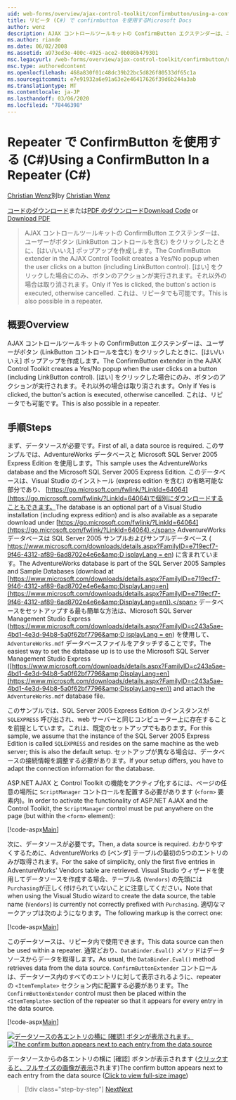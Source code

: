 ```yaml
---
uid: web-forms/overview/ajax-control-toolkit/confirmbutton/using-a-confirmbutton-in-a-repeater-cs
title: リピータ (C#) で confirmbutton を使用するMicrosoft Docs
author: wenz
description: AJAX コントロールツールキットの ConfirmButton エクステンダーは、ユーザーがボタン (LinkButton コントロールを含む) をクリックしたときに、[はい/いいえ] ポップアップを作成します。 [はい] の場合のみ...
ms.author: riande
ms.date: 06/02/2008
ms.assetid: a973ed3e-400c-4925-ace2-0b086b479301
msc.legacyurl: /web-forms/overview/ajax-control-toolkit/confirmbutton/using-a-confirmbutton-in-a-repeater-cs
msc.type: authoredcontent
ms.openlocfilehash: 468a830f01c48dc39b22bc5d826f80533df65c1a
ms.sourcegitcommit: e7e91932a6e91a63e2e46417626f39d6b244a3ab
ms.translationtype: MT
ms.contentlocale: ja-JP
ms.lasthandoff: 03/06/2020
ms.locfileid: "78446398"
---
```

# <a name="using-a-confirmbutton-in-a-repeater-c"></a><span data-ttu-id="ac1bc-104">Repeater で ConfirmButton を使用する (C#)</span><span class="sxs-lookup"><span data-stu-id="ac1bc-104">Using a ConfirmButton In a Repeater (C#)</span></span>

<span data-ttu-id="ac1bc-105">[Christian Wenz](https://github.com/wenz)別</span><span class="sxs-lookup"><span data-stu-id="ac1bc-105">by [Christian Wenz](https://github.com/wenz)</span></span>

<span data-ttu-id="ac1bc-106">[コードのダウンロード](https://download.microsoft.com/download/8/6/d/86dea6c6-bb92-4fa6-aa14-f8c0f82100f5/ConfirmButton1.cs.zip)または[PDF のダウンロード](https://download.microsoft.com/download/b/6/a/b6ae89ee-df69-4c87-9bfb-ad1eb2b23373/confirmbutton1CS.pdf)</span><span class="sxs-lookup"><span data-stu-id="ac1bc-106">[Download Code](https://download.microsoft.com/download/8/6/d/86dea6c6-bb92-4fa6-aa14-f8c0f82100f5/ConfirmButton1.cs.zip) or [Download PDF](https://download.microsoft.com/download/b/6/a/b6ae89ee-df69-4c87-9bfb-ad1eb2b23373/confirmbutton1CS.pdf)</span></span>

> <span data-ttu-id="ac1bc-107">AJAX コントロールツールキットの ConfirmButton エクステンダーは、ユーザーがボタン (LinkButton コントロールを含む) をクリックしたときに、[はい/いいえ] ポップアップを作成します。</span><span class="sxs-lookup"><span data-stu-id="ac1bc-107">The ConfirmButton extender in the AJAX Control Toolkit creates a Yes/No popup when the user clicks on a button (including LinkButton control).</span></span> <span data-ttu-id="ac1bc-108">[はい] をクリックした場合にのみ、ボタンのアクションが実行されます。それ以外の場合は取り消されます。</span><span class="sxs-lookup"><span data-stu-id="ac1bc-108">Only if Yes is clicked, the button's action is executed, otherwise cancelled.</span></span> <span data-ttu-id="ac1bc-109">これは、リピータでも可能です。</span><span class="sxs-lookup"><span data-stu-id="ac1bc-109">This is also possible in a repeater.</span></span>

## <a name="overview"></a><span data-ttu-id="ac1bc-110">概要</span><span class="sxs-lookup"><span data-stu-id="ac1bc-110">Overview</span></span>

<span data-ttu-id="ac1bc-111">AJAX コントロールツールキットの ConfirmButton エクステンダーは、ユーザーがボタン (LinkButton コントロールを含む) をクリックしたときに、[はい/いいえ] ポップアップを作成します。</span><span class="sxs-lookup"><span data-stu-id="ac1bc-111">The ConfirmButton extender in the AJAX Control Toolkit creates a Yes/No popup when the user clicks on a button (including LinkButton control).</span></span> <span data-ttu-id="ac1bc-112">[はい] をクリックした場合にのみ、ボタンのアクションが実行されます。それ以外の場合は取り消されます。</span><span class="sxs-lookup"><span data-stu-id="ac1bc-112">Only if Yes is clicked, the button's action is executed, otherwise cancelled.</span></span> <span data-ttu-id="ac1bc-113">これは、リピータでも可能です。</span><span class="sxs-lookup"><span data-stu-id="ac1bc-113">This is also possible in a repeater.</span></span>

## <a name="steps"></a><span data-ttu-id="ac1bc-114">手順</span><span class="sxs-lookup"><span data-stu-id="ac1bc-114">Steps</span></span>

<span data-ttu-id="ac1bc-115">まず、データソースが必要です。</span><span class="sxs-lookup"><span data-stu-id="ac1bc-115">First of all, a data source is required.</span></span> <span data-ttu-id="ac1bc-116">このサンプルでは、AdventureWorks データベースと Microsoft SQL Server 2005 Express Edition を使用します。</span><span class="sxs-lookup"><span data-stu-id="ac1bc-116">This sample uses the AdventureWorks database and the Microsoft SQL Server 2005 Express Edition.</span></span> <span data-ttu-id="ac1bc-117">このデータベースは、Visual Studio のインストール (express edition を含む) の省略可能な部分であり、 [https://go.microsoft.com/fwlink/?LinkId=64064](https://go.microsoft.com/fwlink/?LinkId=64064)で個別にダウンロードすることもできます。</span><span class="sxs-lookup"><span data-stu-id="ac1bc-117">The database is an optional part of a Visual Studio installation (including express edition) and is also available as a separate download under [https://go.microsoft.com/fwlink/?LinkId=64064](https://go.microsoft.com/fwlink/?LinkId=64064).</span></span> <span data-ttu-id="ac1bc-118">AdventureWorks データベースは SQL Server 2005 サンプルおよびサンプルデータベース ( [https://www.microsoft.com/downloads/details.aspx?FamilyID=e719ecf7-9f46-4312-af89-6ad8702e4e6e&amp;D isplayLang = en](https://www.microsoft.com/downloads/details.aspx?FamilyID=e719ecf7-9f46-4312-af89-6ad8702e4e6e&amp;DisplayLang=en)) に含まれています。</span><span class="sxs-lookup"><span data-stu-id="ac1bc-118">The AdventureWorks database is part of the SQL Server 2005 Samples and Sample Databases (download at [https://www.microsoft.com/downloads/details.aspx?FamilyID=e719ecf7-9f46-4312-af89-6ad8702e4e6e&amp;DisplayLang=en](https://www.microsoft.com/downloads/details.aspx?FamilyID=e719ecf7-9f46-4312-af89-6ad8702e4e6e&amp;DisplayLang=en)).</span></span> <span data-ttu-id="ac1bc-119">データベースをセットアップする最も簡単な方法は、Microsoft SQL Server Management Studio Express ([https://www.microsoft.com/downloads/details.aspx?FamilyID=c243a5ae-4bd1-4e3d-94b8-5a0f62bf7796&amp;D isplayLang = en](https://www.microsoft.com/downloads/details.aspx?FamilyID=c243a5ae-4bd1-4e3d-94b8-5a0f62bf7796&amp;DisplayLang=en)) を使用して、`AdventureWorks.mdf` データベースファイルをアタッチすることです。</span><span class="sxs-lookup"><span data-stu-id="ac1bc-119">The easiest way to set the database up is to use the Microsoft SQL Server Management Studio Express ([https://www.microsoft.com/downloads/details.aspx?FamilyID=c243a5ae-4bd1-4e3d-94b8-5a0f62bf7796&amp;DisplayLang=en](https://www.microsoft.com/downloads/details.aspx?FamilyID=c243a5ae-4bd1-4e3d-94b8-5a0f62bf7796&amp;DisplayLang=en)) and attach the `AdventureWorks.mdf` database file.</span></span>

<span data-ttu-id="ac1bc-120">このサンプルでは、SQL Server 2005 Express Edition のインスタンスが `SQLEXPRESS` 呼び出され、web サーバーと同じコンピューター上に存在することを前提としています。これは、既定のセットアップでもあります。</span><span class="sxs-lookup"><span data-stu-id="ac1bc-120">For this sample, we assume that the instance of the SQL Server 2005 Express Edition is called `SQLEXPRESS` and resides on the same machine as the web server; this is also the default setup.</span></span> <span data-ttu-id="ac1bc-121">セットアップが異なる場合は、データベースの接続情報を調整する必要があります。</span><span class="sxs-lookup"><span data-stu-id="ac1bc-121">If your setup differs, you have to adapt the connection information for the database.</span></span>

<span data-ttu-id="ac1bc-122">ASP.NET AJAX と Control Toolkit の機能をアクティブ化するには、ページの任意の場所に `ScriptManager` コントロールを配置する必要があります (`<form>` 要素内)。</span><span class="sxs-lookup"><span data-stu-id="ac1bc-122">In order to activate the functionality of ASP.NET AJAX and the Control Toolkit, the `ScriptManager` control must be put anywhere on the page (but within the `<form>` element):</span></span>

[!code-aspx[Main](using-a-confirmbutton-in-a-repeater-cs/samples/sample1.aspx)]

<span data-ttu-id="ac1bc-123">次に、データソースが必要です。</span><span class="sxs-lookup"><span data-stu-id="ac1bc-123">Then, a data source is required.</span></span> <span data-ttu-id="ac1bc-124">わかりやすくするために、AdventureWorks の [ベンダ] テーブルの最初の5つのエントリのみが取得されます。</span><span class="sxs-lookup"><span data-stu-id="ac1bc-124">For the sake of simplicity, only the first five entries in AdventureWorks' Vendors table are retrieved.</span></span> <span data-ttu-id="ac1bc-125">Visual Studio ウィザードを使用してデータソースを作成する場合、テーブル名 (`Vendors`) の先頭には `Purchasing`が正しく付けられていないことに注意してください。</span><span class="sxs-lookup"><span data-stu-id="ac1bc-125">Note that when using the Visual Studio wizard to create the data source, the table name (`Vendors`) is currently not correctly prefixed with `Purchasing`.</span></span> <span data-ttu-id="ac1bc-126">適切なマークアップは次のようになります。</span><span class="sxs-lookup"><span data-stu-id="ac1bc-126">The following markup is the correct one:</span></span>

[!code-aspx[Main](using-a-confirmbutton-in-a-repeater-cs/samples/sample2.aspx)]

<span data-ttu-id="ac1bc-127">このデータソースは、リピータ内で使用できます。</span><span class="sxs-lookup"><span data-stu-id="ac1bc-127">This data source can then be used within a repeater.</span></span> <span data-ttu-id="ac1bc-128">通常どおり、`DataBinder.Eval()` メソッドはデータソースからデータを取得します。</span><span class="sxs-lookup"><span data-stu-id="ac1bc-128">As usual, the `DataBinder.Eval()` method retrieves data from the data source.</span></span> <span data-ttu-id="ac1bc-129">`ConfirmButtonExtender` コントロールは、データソース内のすべてのエントリに対して表示されるように、repeater の `<ItemTemplate>` セクション内に配置する必要があります。</span><span class="sxs-lookup"><span data-stu-id="ac1bc-129">The `ConfirmButtonExtender` control must then be placed within the `<ItemTemplate>` section of the repeater so that it appears for every entry in the data source.</span></span>

[!code-aspx[Main](using-a-confirmbutton-in-a-repeater-cs/samples/sample3.aspx)]

<span data-ttu-id="ac1bc-130">[![データソースの各エントリの横に [確認] ボタンが表示されます。](using-a-confirmbutton-in-a-repeater-cs/_static/image2.png)](using-a-confirmbutton-in-a-repeater-cs/_static/image1.png)</span><span class="sxs-lookup"><span data-stu-id="ac1bc-130">[![The confirm button appears next to each entry from the data source](using-a-confirmbutton-in-a-repeater-cs/_static/image2.png)](using-a-confirmbutton-in-a-repeater-cs/_static/image1.png)</span></span>

<span data-ttu-id="ac1bc-131">データソースからの各エントリの横に [確認] ボタンが表示されます ([クリックすると、フルサイズの画像が表示](using-a-confirmbutton-in-a-repeater-cs/_static/image3.png)されます)</span><span class="sxs-lookup"><span data-stu-id="ac1bc-131">The confirm button appears next to each entry from the data source ([Click to view full-size image](using-a-confirmbutton-in-a-repeater-cs/_static/image3.png))</span></span>

> [!div class="step-by-step"]
> [<span data-ttu-id="ac1bc-132">Next</span><span class="sxs-lookup"><span data-stu-id="ac1bc-132">Next</span></span>](using-a-confirmbutton-in-a-repeater-vb.md)
